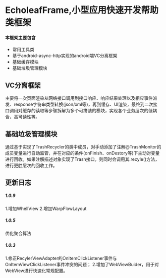 # EcholeafFrame,小型应用快速开发帮助类框架
#### 本框架主要包含
* 常用工具类
* 基于android-async-http实现的android端VC分离框架
* 基础缓存模块
* 基础垃圾管理模块 
## VC分离框架
主要将一次页面渲染从网络接口调用到接口响应、响应结果处理以及相应事件派发、response字符串类型转换(json/xml等)，再到缓存、UI渲染，最终到二次接口调用对缓存的读取等步骤拆解为多个可拼装的模块，实现各个业务层次的低耦合，高可读性等。
## 基础垃圾管理模块
通过基于实现了TrashRecycler的类中成员，对手动添加了注解@TrashMonitor的成员变量进行自动监管，并在对应的条件(onFinish、onDestory等)下主动对变量进行回收。如果注解描述对象实现了Trash接口，则同时会调用其.recyle()方法，进行更胜层次的回收工作。
## 更新日志
##### 1.0.9
1.增加WhellView
2.增加WarpFlowLayout
##### 1.0.5
优化聚合算法
##### 1.0.3 
1.修正RecylerViewAdapter的OnItemClickListener事件与OnItemViewClickListener事件冲突的问题；
2.增加了WebViewBuider，用于对WebView进行快速化常规配置。


